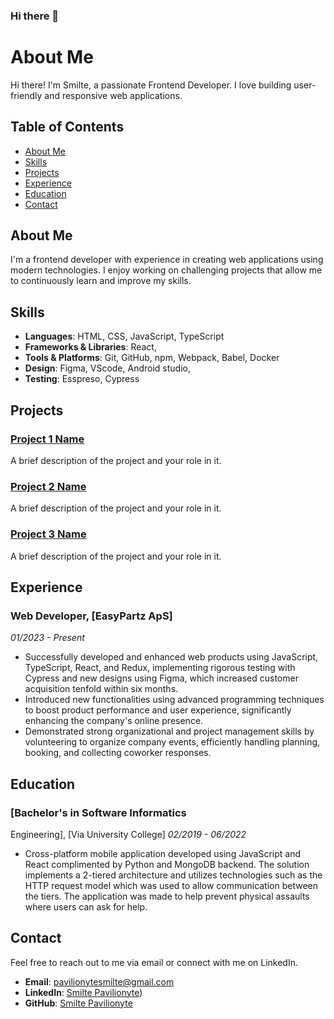 ### Hi there 👋

# About Me

Hi there! I'm Smilte, a passionate Frontend Developer. I love building user-friendly and responsive web applications.

## Table of Contents

- [About Me](#about-me)
- [Skills](#skills)
- [Projects](#projects)
- [Experience](#experience)
- [Education](#education)
- [Contact](#contact)

## About Me

I'm a frontend developer with experience in creating web applications using modern technologies. I enjoy working on challenging projects that allow me to continuously learn and improve my skills.

## Skills

- **Languages**: HTML, CSS, JavaScript, TypeScript
- **Frameworks & Libraries**: React,
- **Tools & Platforms**: Git, GitHub, npm, Webpack, Babel, Docker
- **Design**: Figma, VScode, Android studio, 
- **Testing**: Esspreso, Cypress

## Projects

### [Project 1 Name](link-to-project)
A brief description of the project and your role in it.

### [Project 2 Name](link-to-project)
A brief description of the project and your role in it.

### [Project 3 Name](link-to-project)
A brief description of the project and your role in it.

## Experience

### Web Developer, [EasyPartz ApS]
*01/2023 - Present*

- Successfully developed and enhanced web products using JavaScript, TypeScript, React, and Redux, implementing rigorous testing with Cypress and new designs using Figma, which increased customer acquisition tenfold within six months.
- Introduced new functionalities using advanced programming techniques to boost product performance and user experience, significantly enhancing the company's online presence.
- Demonstrated strong organizational and project management skills by volunteering to organize company events, efficiently handling planning, booking, and collecting coworker responses.

## Education

### [Bachelor's in Software Informatics 
Engineering], [Via University College]
*02/2019 - 06/2022*

- Cross-platform mobile application developed using JavaScript and React complimented by Python and MongoDB backend. The solution implements a 2-tiered architecture and utilizes technologies such as the HTTP request model which was used to allow communication between the tiers. The application was made to help prevent physical assaults where users can ask for help.

## Contact

Feel free to reach out to me via email or connect with me on LinkedIn.

- **Email**: [pavilionytesmilte@gmail.com](mailto:pavilionytesmilte@gmail.com)
- **LinkedIn**: [Smilte Pavilionyte](https://www.linkedin.com/in/smilte/))
- **GitHub**: [Smilte Pavilionyte](https://github.com/etlimss)

<!--
**etlimss/etlimss** is a ✨ _special_ ✨ repository because its `README.md` (this file) appears on your GitHub profile.

Here are some ideas to get you started:

- 🔭 I’m currently working on ...
- 🌱 I’m currently learning ...
- 👯 I’m looking to collaborate on ...
- 🤔 I’m looking for help with ...
- 💬 Ask me about ...
- 📫 How to reach me: ...
- 😄 Pronouns: ...
- ⚡ Fun fact: ...
-->
